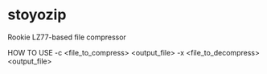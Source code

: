 # stoyozip
Rookie LZ77-based file compressor

HOW TO USE
-c <file_to_compress> <output_file>
-x <file_to_decompress> <output_file>
